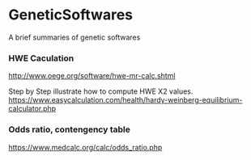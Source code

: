 # GeneticSoftwares
A brief summaries of genetic softwares

### HWE Caculation
http://www.oege.org/software/hwe-mr-calc.shtml

Step by Step illustrate how to compute HWE X2 values.
https://www.easycalculation.com/health/hardy-weinberg-equilibrium-calculator.php

### Odds ratio, contengency table
https://www.medcalc.org/calc/odds_ratio.php
